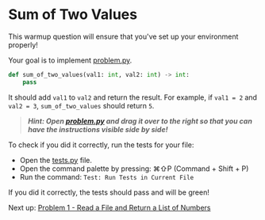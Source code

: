 # Sum of Two Values

This warmup question will ensure that you've set up your environment properly!

Your goal is to implement [problem.py](problem.py).

```python
def sum_of_two_values(val1: int, val2: int) -> int:
    pass
```

It should add `val1` to `val2` and return the result. For example, if `val1 = 2` and `val2 = 3`, `sum_of_two_values` should return `5`.

> **_Hint: Open [problem.py](problem.py) and drag it over to the right so that you can have the instructions visible side by side!_**

To check if you did it correctly, run the tests for your file:

- Open the [tests.py](tests.py) file.
- Open the command palette by pressing: ⌘⇧P (Command + Shift + P)
- Run the command: `Test: Run Tests in Current File`

If you did it correctly, the tests should pass and will be green!

Next up: [Problem 1 - Read a File and Return a List of Numbers](../p8036136/index.md)
